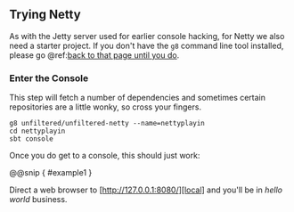 Trying Netty
------------

As with the Jetty server used for earlier console hacking, for Netty
we also need a starter project. If you don't have the `g8` command line
tool installed, please go @ref:[back to that page until you do][jetty].

[jetty]: ../01.md

### Enter the Console

This step will fetch a number of dependencies and sometimes certain
repositories are a little wonky, so cross your fingers.

    g8 unfiltered/unfiltered-netty --name=nettyplayin
    cd nettyplayin
    sbt console

Once you do get to a console, this should just work:

@@snip [ ](../../main/scala/10/a.scala) { #example1 }

Direct a web browser to [http://127.0.0.1:8080/][local] and you'll
be in *hello world* business.

[local]: http://127.0.0.1:8080/
